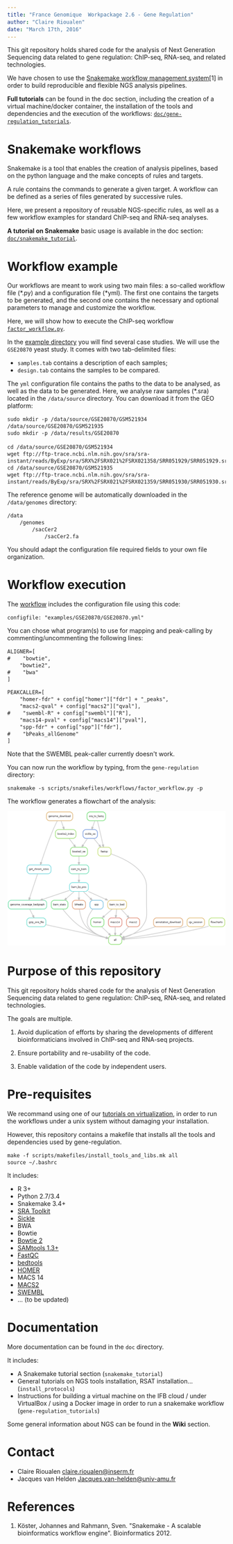 ```yaml
---
title: "France Genomique  Workpackage 2.6 - Gene Regulation"
author: "Claire Rioualen"
date: "March 17th, 2016"
---
```


This git repository holds shared code for the analysis of Next
Generation Sequencing data related to gene regulation: ChIP-seq,
RNA-seq, and related technologies. 

We have chosen to use the [Snakemake workflow management system](https://bitbucket.org/snakemake/snakemake/wiki/Home)[1] 
in order to build reproducible and flexible NGS analysis pipelines.

**Full tutorials** can be found in the doc section, including the creation of a virtual machine/docker container, the installation of the tools and dependencies and the execution of the workflows: [`doc/gene-regulation_tutorials`](doc/gene-regulation_tutorials).

# Snakemake workflows

Snakemake is a tool that enables the creation of analysis pipelines, based on the python language and the make concepts of rules and targets. 

A rule contains the commands to generate a given target. 
A workflow can be defined as a series of files generated by successive rules. 

Here, we present a repository of reusable NGS-specific rules, as well as a few workflow examples for standard ChIP-seq and RNA-seq analyses. 

**A tutorial on Snakemake** basic usage is available in the doc section: [`doc/snakemake_tutorial`](doc/snakemake_tutorial).

# Workflow example

Our workflows are meant to work using two main files: a so-called workflow file (\*.py) and a configuration file (\*yml).
The first one contains the targets to be generated, and the second one contains the necessary and optional parameters 
to manage and customize the workflow. 

Here, we will show how to execute the ChIP-seq workflow [`factor_workflow.py`](https://github.com/rioualen/gene-regulation/blob/master/scripts/snakefiles/workflows/factor_workflow.py).

In the [example directory](https://github.com/rioualen/gene-regulation/blob/master/examples) you will find several case studies. We will use the `GSE20870` yeast study. It comes with two tab-delimited files: 

* `samples.tab` contains a description of each samples;
* `design.tab` contains the samples to be compared. 

The `yml` configuration file contains the paths to the data to be analysed, as well as the data to be generated. 
Here, we analyse raw samples (\*.sra) located in the `/data/source` directory. You can download it from the GEO platform:

```
sudo mkdir -p /data/source/GSE20870/GSM521934 /data/source/GSE20870/GSM521935
sudo mkdir -p /data/results/GSE20870

cd /data/source/GSE20870/GSM521934
wget ftp://ftp-trace.ncbi.nlm.nih.gov/sra/sra-instant/reads/ByExp/sra/SRX%2FSRX021%2FSRX021358/SRR051929/SRR051929.sra
cd /data/source/GSE20870/GSM521935
wget ftp://ftp-trace.ncbi.nlm.nih.gov/sra/sra-instant/reads/ByExp/sra/SRX%2FSRX021%2FSRX021359/SRR051930/SRR051930.sra
```

The reference genome will be automatically downloaded in the `/data/genomes` directory:

```
/data
    /genomes
        /sacCer2
            /sacCer2.fa
```

You should adapt the configuration file required fields to your own file organization. 

# Workflow execution

The [workflow](scripts/snakefiles/workflows/factor_workflow.py) includes the configuration file using this code:
```
configfile: "examples/GSE20870/GSE20870.yml"
```
You can chose what program(s) to use for mapping and peak-calling by commenting/uncommenting the following lines:

```
ALIGNER=[
#    "bowtie",
    "bowtie2",
#    "bwa"
]
```
```
PEAKCALLER=[
    "homer-fdr" + config["homer"]["fdr"] + "_peaks", 
    "macs2-qval" + config["macs2"]["qval"], 
#    "swembl-R" + config["swembl"]["R"],
    "macs14-pval" + config["macs14"]["pval"],
    "spp-fdr" + config["spp"]["fdr"],
#    "bPeaks_allGenome"
]
```

Note that the SWEMBL peak-caller currently doesn't work. 

You can now run the workflow by typing, from the `gene-regulation` directory:
```
snakemake -s scripts/snakefiles/workflows/factor_workflow.py -p
```

The workflow generates a flowchart of the analysis:

![alt text](img/rule.png)


# Purpose of this repository

This git repository holds shared code for the analysis of Next
Generation Sequencing data related to gene regulation: ChIP-seq,
RNA-seq, and related technologies.

The goals are multiple.

1. Avoid duplication of efforts by sharing the developments of
different bioinformaticians involved in ChIP-seq and RNA-seq projects.

2. Ensure portability and re-usability of the code.

3. Enable validation of the code by independent users.


# Pre-requisites

We recommand using one of our [tutorials on virtualization](doc/gene-regulation_tutorials), in order to run the workflows under a unix system without damaging your installation. 

However, this repository contains a makefile that installs all the tools and dependencies used by gene-regulation. 

```
make -f scripts/makefiles/install_tools_and_libs.mk all
source ~/.bashrc
```

It includes:

* R 3+
* Python 2.7/3.4
* Snakemake 3.4+
* [SRA Toolkit](http://www.ncbi.nlm.nih.gov/Traces/sra/sra.cgi?view=software)
* [Sickle](https://github.com/najoshi/sickle)
* BWA
* Bowtie
* [Bowtie 2](http://bowtie-bio.sourceforge.net/)
* [SAMtools 1.3+](http://samtools.sourceforge.net/)
* [FastQC](http://www.bioinformatics.babraham.ac.uk/projects/fastqc/)
* [bedtools](http://bedtools.readthedocs.org/)
* [HOMER](http://homer.salk.edu/homer/index.html)
* MACS 14
* [MACS2](https://github.com/taoliu/MACS/)
* [SWEMBL](http://www.ebi.ac.uk/~swilder/SWEMBL/)
* ... (to be updated)


# Documentation

More documentation can be found in the `doc` directory.

It includes: 

* A Snakemake tutorial section (`snakemake_tutorial`)
* General tutorials on NGS tools installation, RSAT installation... (`install_protocols`)
* Instructions for building a virtual machine on the IFB cloud / under VirtualBox / using a Docker image in order to run a snakemake workflow (`gene-regulation_tutorials`)


Some general information about NGS can be found in the **Wiki** section. 



# Contact

- Claire Rioualen <claire.rioualen@inserm.fr>
- Jacques van Helden <Jacques.van-helden@univ-amu.fr>

# References 

1. Köster, Johannes and Rahmann, Sven. "Snakemake - A scalable bioinformatics workflow engine". Bioinformatics 2012.
